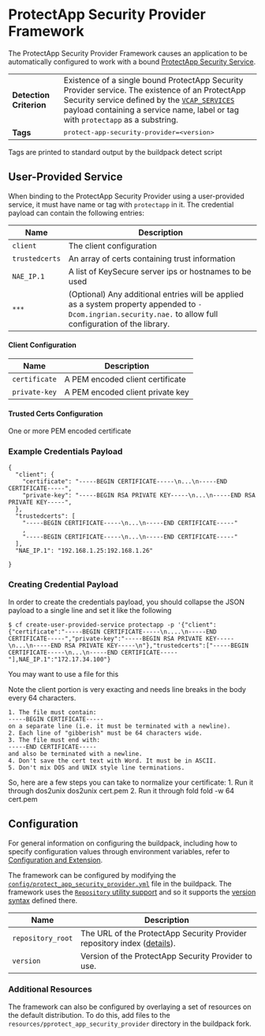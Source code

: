 # ProtectApp Security Provider Framework
The ProtectApp Security Provider Framework causes an application to be automatically configured to work with a bound [ProtectApp Security Service][]. 

<table>
  <tr>
    <td><strong>Detection Criterion</strong></td>
    <td>Existence of a single bound ProtectApp Security Provider service. The existence of an ProtectApp Security service defined by the <a href="http://docs.cloudfoundry.org/devguide/deploy-apps/environment-variable.html#VCAP-SERVICES"><code>VCAP_SERVICES</code></a> payload containing a service name, label or tag with <code>protectapp</code> as a substring.
</td>
  </tr>
  <tr>
    <td><strong>Tags</strong></td>
    <td><tt>protect-app-security-provider=&lt;version&gt;</tt></td>
  </tr>
</table>
Tags are printed to standard output by the buildpack detect script

## User-Provided Service
When binding to the ProtectApp Security Provider using a user-provided service, it must have name or tag with `protectapp` in it. The credential payload can contain the following entries:

| Name | Description
| ---- | -----------
| `client` | The client configuration
| `trustedcerts` | An array of certs containing trust information
| `NAE_IP.1` | A list of KeySecure server ips or hostnames to be used
| `***` | (Optional) Any additional entries will be applied as a system property appended to `-Dcom.ingrian.security.nae.` to allow full configuration of the library.


#### Client Configuration
| Name | Description
| ---- | -----------
| `certificate` | A PEM encoded client certificate
| `private-key` | A PEM encoded client private key

#### Trusted Certs Configuration
One or more PEM encoded certificate 


### Example Credentials Payload
```
{
  "client": {
    "certificate": "-----BEGIN CERTIFICATE-----\n...\n-----END CERTIFICATE-----",
    "private-key": "-----BEGIN RSA PRIVATE KEY-----\n...\n-----END RSA PRIVATE KEY-----",
  },
  "trustedcerts": [
    "-----BEGIN CERTIFICATE-----\n...\n-----END CERTIFICATE-----"
    ,
    "-----BEGIN CERTIFICATE-----\n...\n-----END CERTIFICATE-----"
  ],
  "NAE_IP.1": "192.168.1.25:192.168.1.26"
  
}
```

### Creating Credential Payload
In order to create the credentials payload, you should collapse the JSON payload to a single line and set it like the following

```
$ cf create-user-provided-service protectapp -p '{"client":{"certificate":"-----BEGIN CERTIFICATE-----\n....\n-----END CERTIFICATE-----","private-key":"-----BEGIN RSA PRIVATE KEY-----\n...\n-----END RSA PRIVATE KEY-----\n"},"trustedcerts":["-----BEGIN CERTIFICATE-----\n...\n-----END CERTIFICATE-----"],NAE_IP.1":"172.17.34.100"}
```


You may want to use a file for this

Note the client portion is very exacting and needs line breaks in the body every 64 characters.

	1. The file must contain:
	-----BEGIN CERTIFICATE-----
	on a separate line (i.e. it must be terminated with a newline).
	2. Each line of "gibberish" must be 64 characters wide.
	3. The file must end with:
	-----END CERTIFICATE-----
	and also be terminated with a newline.
	4. Don't save the cert text with Word. It must be in ASCII.
	5. Don't mix DOS and UNIX style line terminations.

So, here are a few steps you can take to normalize your certificate:
	1. Run it through dos2unix
	   dos2unix cert.pem
	2. Run it through fold
	   fold -w 64 cert.pem

## Configuration
For general information on configuring the buildpack, including how to specify configuration values through environment variables, refer to [Configuration and Extension][].

The framework can be configured by modifying the [`config/protect_app_security_provider.yml`][] file in the buildpack. The framework uses the [`Repository` utility support][repositories] and so it supports the [version syntax][] defined there.

| Name | Description
| ---- | -----------
| `repository_root` | The URL of the ProtectApp Security Provider repository index ([details][repositories]).
| `version` | Version of the ProtectApp Security Provider to use.

### Additional Resources
The framework can also be configured by overlaying a set of resources on the default distribution.  To do this, add files to the `resources/pprotect_app_security_provider` directory in the buildpack fork.

[`config/protect_app_security_provider.yml`]: ../config/protect_app_security_provider.yml
[ProtectApp Security Service]: https://safenet.gemalto.com/data-encryption/protectapp-application-protection/
[Configuration and Extension]: ../README.md#configuration-and-extension
[repositories]: extending-repositories.md
[version syntax]: extending-repositories.md#version-syntax-and-ordering
